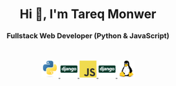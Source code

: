 <h1 align="center">Hi 👋, I'm Tareq Monwer</h1>
<h3 align="center">Fullstack Web Developer (Python & JavaScript)</h3>
<br>

<p align="center">
  <!-- python -->
  <a href="https://www.tareqmonwer.com/" target="_blank">
    <img src="https://raw.githubusercontent.com/devicons/devicon/master/icons/python/python-original.svg" alt="python" width="40" height="40"/> 
  </a>
  <!-- django -->
  <a href="https://www.tareqmonwer.com/" target="_blank">
    <img src="https://raw.githubusercontent.com/devicons/devicon/master/icons/django/django-original.svg" alt="django" width="40" height="40"/>
  </a>
  <!-- javascript -->
  <a href="https://www.tareqmonwer.com/" target="_blank"> 
    <img src="https://raw.githubusercontent.com/devicons/devicon/master/icons/javascript/javascript-original.svg" alt="javascript" width="40" height="40"/>
  </a>
  <!-- react -->
  <a href="https://www.tareqmonwer.com/" target="_blank"> 
    <img src="https://raw.githubusercontent.com/devicons/devicon/master/icons/django/django-original.svg" alt="javascript" width="40" height="40"/>
  </a>
  <!-- linux -->
  <a href="https://www.tareqmonwer.com/" target="_blank"> 
    <img src="https://raw.githubusercontent.com/devicons/devicon/master/icons/linux/linux-original.svg" alt="linux" width="40" height="40"/>
  </a>
</p>


